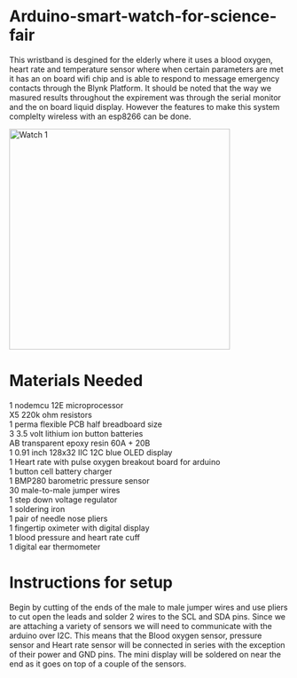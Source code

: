 # Arduino-smart-watch-for-science-fair

This wristband is desgined for the elderly where it uses a blood oxygen, heart rate and temperature sensor where when certain parameters are met it has an on board wifi chip and is able to respond to message emergency contacts through the Blynk Platform. It should be noted that the way we masured results throughout the expirement was through the serial monitor and the on board liquid display. However the features to make this system complelty wireless with an esp8266 can be done.

<img width="398" alt="Watch 1" src="https://user-images.githubusercontent.com/81518926/138619350-e9a544b3-ff4f-40b7-9b20-197b7fadc50e.png">


# Materials Needed
1 nodemcu 12E microprocessor                                                                                                                                                     
X5 220k ohm resistors                                                                                                                                                           
1 perma flexible PCB half breadboard size                                                                                                                                       
3 3.5 volt lithium ion button batteries                                                                                                                                         
AB transparent epoxy resin 60A + 20B                                                                                                                                             
1 0.91 inch 128x32 IIC 12C blue OLED display                                                                                                                                     
1 Heart rate with pulse oxygen breakout board for arduino                                                                                                                       
1 button cell battery charger                                                                                                                                                   
1 BMP280 barometric pressure sensor                                                                                                                                             
30 male-to-male jumper wires                                                                                                                                                     
1 step down voltage regulator                                                                                                                                                   
1 soldering iron                                                                                                                                                                 
1 pair of needle nose pliers                                                                                                                                                     
1 fingertip oximeter with digital display                                                                                                                                       
1 blood pressure and heart rate cuff                                                                                                                                             
1 digital ear thermometer                                                                                                                                                       

# Instructions for setup
Begin by cutting of the ends of the male to male jumper wires and use pliers to cut open the leads and solder 2 wires to the SCL and SDA pins. Since we are attaching a variety of sensors we will need to communicate with the arduino over I2C. This means that the Blood oxygen sensor, pressure sensor and Heart rate sensor will be connected in series with the exception of their power and GND pins. The mini display will be soldered on near the end as it goes on top of a couple of the sensors. 
